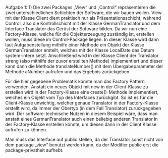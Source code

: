 Aufgabe 1: 
1) 
Die zwei Packages „View“ und „Control“ repräsentieren die zwei unterschiedlichen Schichten der Software, die wir bauen wollen. View mit der Klasse Client dient praktisch nur als Präsentationsschicht, während Control, also die Kontrollschicht mit der Klasse GermanTranslator und dem Interface Translator das Gerüst der Software bilden. Da wir nun eine Factory-Klasse, welche für die Objekterzeugung zuständig ist, erstellen wollen, muss diese im Control-Package liegen. In dieser Klasse wird dann laut Aufgabenstellung mithilfe einer Methode ein Objekt der Klasse GermanTranslator erstellt, welches mit der Klasse LocalDate das Datum system-intern setzt. Anschließend wird in der Klasse Client der Translator streng (also mithilfe der zuvor erstellten Methode) implementiert und dieser kann dann die Methode translateNumber() mit dem Übergabeparameter der Methode aNumber aufrufen und das Ergebnis zurückgeben. 

Für die hier gegebene Problematik könnte man das Factory Pattern verwenden. Anstatt ein neues Objekt mit new in der Client-Klasse zu erstellen wird in der Factory-Klasse eine create()-Methode implementiert, welches ein Objekt vom Typ des Interfaces zurückgibt. So ist es für die Client-Klasse unwichtig, welcher genaue Translator in der Factory-Klasse erstellt wird, da immer der Obertyp (in dem Fall Translator) zurückgegeben wird. Der software-technische Nutzen in diesem Beispiel wäre, dass man anstatt eines GermanTranslator auch einen beliebig anderen Translator in der Factory-Klasse erstellen könnte, um diesen dann in der Client Klasse aufrufen zu können. 

Man muss das Interface auf public stellen, da der Translator sonst nicht von dem package „view“ benutzt werden kann, da der Modifier public erst die package-privatheit aufhebt.  
